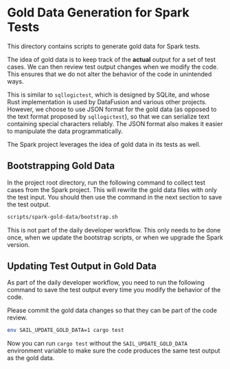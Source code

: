 # Gold Data Generation for Spark Tests

This directory contains scripts to generate gold data for Spark tests.

The idea of gold data is to keep track of the **actual** output for a set of test cases.
We can then review test output changes when we modify the code.
This ensures that we do not alter the behavior of the code in unintended ways.

This is similar to `sqllogictest`, which is designed by SQLite, and whose Rust implementation
is used by DataFusion and various other projects.
However, we choose to use JSON format for the gold data (as opposed to the text format proposed by
`sqllogictest`), so that we can serialize text containing special characters reliably.
The JSON format also makes it easier to manipulate the data programmatically.

The Spark project leverages the idea of gold data in its tests as well.

## Bootstrapping Gold Data

In the project root directory, run the following command to collect test cases
from the Spark project.
This will rewrite the gold data files with only the test input.
You should then use the command in the next section to save the test output.

```bash
scripts/spark-gold-data/bootstrap.sh
```

This is not part of the daily developer workflow.
This only needs to be done once, when we update the bootstrap scripts, or when we
upgrade the Spark version.

## Updating Test Output in Gold Data

As part of the daily developer workflow, you need to run the following command to
save the test output every time you modify the behavior of the code.

Please commit the gold data changes so that they can be part of the code review.

```bash
env SAIL_UPDATE_GOLD_DATA=1 cargo test
```

Now you can run `cargo test` without the `SAIL_UPDATE_GOLD_DATA` environment variable
to make sure the code produces the same test output as the gold data.
